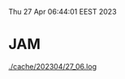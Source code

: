 Thu 27 Apr 06:44:01 EEST 2023
# JAM
<a href='./cache/202304/27_06.log'>./cache/202304/27_06.log</a>
